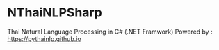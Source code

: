 # NThaiNLPSharp
 Thai Natural Language Processing in C# (.NET Framwork)  Powered by : https://pythainlp.github.io
